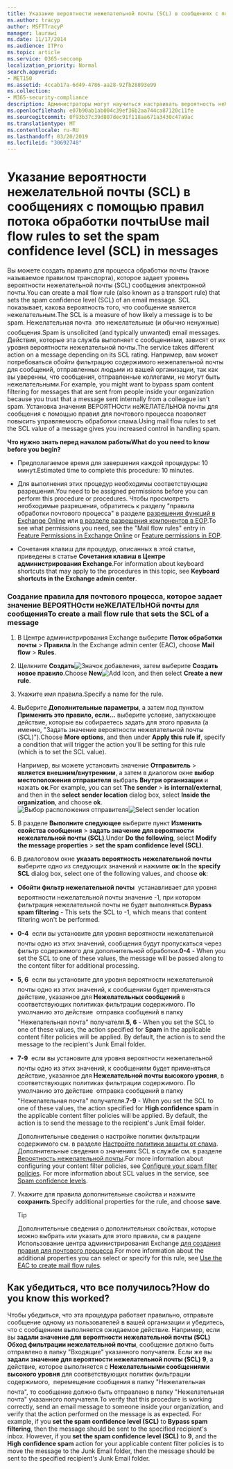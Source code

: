```yaml
---
title: Указание вероятности нежелательной почты (SCL) в сообщениях с помощью правил потока обработки почты
ms.author: tracyp
author: MSFTTracyP
manager: laurawi
ms.date: 11/17/2014
ms.audience: ITPro
ms.topic: article
ms.service: O365-seccomp
localization_priority: Normal
search.appverid:
- MET150
ms.assetid: 4ccab17a-6d49-4786-aa28-92fb28893e99
ms.collection:
- M365-security-compliance
description: Администраторы могут научиться настраивать вероятность неЖЕЛАТЕЛЬНОй почты для сообщений в Exchange Online Protection.
ms.openlocfilehash: e07b90ab1ab004c39ef36b2aa744ca87120c11fe
ms.sourcegitcommit: 0f93b37c39d807dec91f118aa671a3430c47a9ac
ms.translationtype: MT
ms.contentlocale: ru-RU
ms.lasthandoff: 03/20/2019
ms.locfileid: "30692748"
---
```

# <a name="use-mail-flow-rules-to-set-the-spam-confidence-level-scl-in-messages"></a><span data-ttu-id="1a86f-103">Указание вероятности нежелательной почты (SCL) в сообщениях с помощью правил потока обработки почты</span><span class="sxs-lookup"><span data-stu-id="1a86f-103">Use mail flow rules to set the spam confidence level (SCL) in messages</span></span>

<span data-ttu-id="1a86f-104">Вы можете создать правило для процесса обработки почты (также называемое правилом транспорта), которое задает уровень вероятности нежелательной почты (SCL) сообщения электронной почты.</span><span class="sxs-lookup"><span data-stu-id="1a86f-104">You can create a mail flow rule (also known as a transport rule) that sets the spam confidence level (SCL) of an email message.</span></span> <span data-ttu-id="1a86f-105">SCL показывает, какова вероятность того, что сообщение является нежелательным.</span><span class="sxs-lookup"><span data-stu-id="1a86f-105">The SCL is a measure of how likely a message is to be spam.</span></span> <span data-ttu-id="1a86f-106">Нежелательная почта  это нежелательные (и обычно ненужные) сообщения.</span><span class="sxs-lookup"><span data-stu-id="1a86f-106">Spam is unsolicited (and typically unwanted) email messages.</span></span> <span data-ttu-id="1a86f-107">Действия, которые эта служба выполняет с сообщениями, зависят от их уровня вероятности нежелательной почты.</span><span class="sxs-lookup"><span data-stu-id="1a86f-107">The service takes different action on a message depending on its SCL rating.</span></span> <span data-ttu-id="1a86f-108">Например, вам может потребоваться обойти фильтрацию содержимого нежелательной почты для сообщений, отправленных людьми из вашей организации, так как вы уверенны, что сообщения, отправленные коллегами, не могут быть нежелательными.</span><span class="sxs-lookup"><span data-stu-id="1a86f-108">For example, you might want to bypass spam content filtering for messages that are sent from people inside your organization because you trust that a message sent internally from a colleague isn't spam.</span></span> <span data-ttu-id="1a86f-109">Установка значения ВЕРОЯТНОсти неЖЕЛАТЕЛЬНОй почты для сообщения с помощью правил для почтового процесса позволяет повысить управляемость обработки спама.</span><span class="sxs-lookup"><span data-stu-id="1a86f-109">Using mail flow rules to set the SCL value of a message gives you increased control in handling spam.</span></span> 
  
 <span data-ttu-id="1a86f-110">**Что нужно знать перед началом работы**</span><span class="sxs-lookup"><span data-stu-id="1a86f-110">**What do you need to know before you begin?**</span></span>
  
- <span data-ttu-id="1a86f-111">Предполагаемое время для завершения каждой процедуры: 10 минут.</span><span class="sxs-lookup"><span data-stu-id="1a86f-111">Estimated time to complete this procedure: 10 minutes.</span></span>
    
- <span data-ttu-id="1a86f-112">Для выполнения этих процедур необходимы соответствующие разрешения.</span><span class="sxs-lookup"><span data-stu-id="1a86f-112">You need to be assigned permissions before you can perform this procedure or procedures.</span></span> <span data-ttu-id="1a86f-113">Чтобы просмотреть необходимые разрешения, обратитесь к разделу "правила обработки почтового процесса" в разделе [разрешения функций в Exchange Online](http://technet.microsoft.com/library/15073ce1-0917-403b-8839-02a2ebc96e16.aspx) или [в разделе разрешения компонентов в EOP](eop/feature-permissions-in-eop.md).</span><span class="sxs-lookup"><span data-stu-id="1a86f-113">To see what permissions you need, see the "Mail flow rules" entry in [Feature Permissions in Exchange Online](http://technet.microsoft.com/library/15073ce1-0917-403b-8839-02a2ebc96e16.aspx) or [Feature permissions in EOP](eop/feature-permissions-in-eop.md).</span></span> 
    
- <span data-ttu-id="1a86f-114">Сочетания клавиш для процедур, описанных в этой статье, приведены в статье **Сочетания клавиш в Центре администрирования Exchange**.</span><span class="sxs-lookup"><span data-stu-id="1a86f-114">For information about keyboard shortcuts that may apply to the procedures in this topic, see **Keyboard shortcuts in the Exchange admin center**.</span></span>
    
### <a name="to-create-a-mail-flow-rule-that-sets-the-scl-of-a-message"></a><span data-ttu-id="1a86f-115">Создание правила для почтового процесса, которое задает значение ВЕРОЯТНОсти неЖЕЛАТЕЛЬНОй почты для сообщения</span><span class="sxs-lookup"><span data-stu-id="1a86f-115">To create a mail flow rule that sets the SCL of a message</span></span>

1. <span data-ttu-id="1a86f-116">В Центре администрирования Exchange выберите **Поток обработки почты** \> **Правила**.</span><span class="sxs-lookup"><span data-stu-id="1a86f-116">In the Exchange admin center (EAC), choose **Mail flow** \> **Rules**.</span></span>
    
2. <span data-ttu-id="1a86f-117">Щелкните **Создать**![Значок добавления](media/ITPro-EAC-AddIcon.gif), затем выберите **Создать новое правило**.</span><span class="sxs-lookup"><span data-stu-id="1a86f-117">Choose **New**![Add Icon](media/ITPro-EAC-AddIcon.gif), and then select **Create a new rule**.</span></span>
    
3. <span data-ttu-id="1a86f-118">Укажите имя правила.</span><span class="sxs-lookup"><span data-stu-id="1a86f-118">Specify a name for the rule.</span></span>
    
4. <span data-ttu-id="1a86f-119">Выберите **Дополнительные параметры**, а затем под пунктом **Применить это правило, если...** выберите условие, запускающее действие, которые вы собираетесь задать для этого правила (а именно, "Задать значение вероятности нежелательной почты (SCL)").</span><span class="sxs-lookup"><span data-stu-id="1a86f-119">Choose **More options**, and then under **Apply this rule if**, specify a condition that will trigger the action you'll be setting for this rule (which is to set the SCL value).</span></span>
    
    <span data-ttu-id="1a86f-120">Например, вы можете установить значение **Отправитель** \> **является внешним/внутренним**, а затем в диалогом окне **выбор местоположения отправителя** выбрать **Внутри организации** и нажать **ок**.</span><span class="sxs-lookup"><span data-stu-id="1a86f-120">For example, you can set **The sender** \> **is internal/external**, and then in the **select sender location** dialog box, select **Inside the organization**, and choose **ok**.</span></span><br/>
    <span data-ttu-id="1a86f-121">![Выбор расположения отправителя](media/EOP-ETR-SetSCL-1.jpg)</span><span class="sxs-lookup"><span data-stu-id="1a86f-121">![Select sender location](media/EOP-ETR-SetSCL-1.jpg)</span></span>
  
5. <span data-ttu-id="1a86f-122">В разделе **Выполните следующее** выберите пункт **Изменить свойства сообщения** \> **задать значение для вероятности нежелательной почты (SCL)**.</span><span class="sxs-lookup"><span data-stu-id="1a86f-122">Under **Do the following**, select **Modify the message properties** \> **set the spam confidence level (SCL)**.</span></span>
  
6. <span data-ttu-id="1a86f-123">В диалоговом окне **указать вероятность нежелательной почты** выберите одно из следующих значений и нажмите **ок**:</span><span class="sxs-lookup"><span data-stu-id="1a86f-123">In the **specify SCL** dialog box, select one of the following values, and choose **ok**:</span></span>
    
  - <span data-ttu-id="1a86f-124">**Обойти фильтр нежелательной почты**  устанавливает для уровня вероятности нежелательной почты значение -1, при котором фильтрация нежелательной почты не будет выполняться.</span><span class="sxs-lookup"><span data-stu-id="1a86f-124">**Bypass spam filtering** - This sets the SCL to -1, which means that content filtering won't be performed.</span></span> 
    
  - <span data-ttu-id="1a86f-125">**0-4**  если вы установите для уровня вероятности нежелательной почты одно из этих значений, сообщения будут пропускаться через фильтр содержимого для дополнительной обработки.</span><span class="sxs-lookup"><span data-stu-id="1a86f-125">**0-4** - When you set the SCL to one of these values, the message will be passed along to the content filter for additional processing.</span></span> 
    
  - <span data-ttu-id="1a86f-p103">**5, 6**  если вы установите для уровня вероятности нежелательной почты одно из этих значений, к сообщениям будет применяться действие, указанное для **Нежелательных сообщений** в соответствующих политиках фильтрации содержимого. По умолчанию это действие  отправка сообщений в папку "Нежелательная почта" получателя.</span><span class="sxs-lookup"><span data-stu-id="1a86f-p103">**5, 6** - When you set the SCL to one of these values, the action specified for **Spam** in the applicable content filter policies will be applied. By default, the action is to send the message to the recipient's Junk Email folder.</span></span> 
    
  - <span data-ttu-id="1a86f-p104">**7-9**  если вы установите для уровня вероятности нежелательной почты одно из этих значений, к сообщениям будет применяться действие, указанное для **Нежелательной почты высокого уровня**, в соответствующих политиках фильтрации содержимого. По умолчанию это действие  отправка сообщений в папку "Нежелательная почта" получателя.</span><span class="sxs-lookup"><span data-stu-id="1a86f-p104">**7-9** - When you set the SCL to one of these values, the action specified for **High confidence spam** in the applicable content filter policies will be applied. By default, the action is to send the message to the recipient's Junk Email folder.</span></span> 
    
    <span data-ttu-id="1a86f-p105">Дополнительные сведения о настройке политик фильтрации содержимого см. в разделе [Настройте политики защиты от спама](configure-your-spam-filter-policies.md). Дополнительные сведения о значениях SCL в службе см. в разделе [Вероятность нежелательной почты](spam-confidence-levels.md).</span><span class="sxs-lookup"><span data-stu-id="1a86f-p105">For more information about configuring your content filter policies, see [Configure your spam filter policies](configure-your-spam-filter-policies.md). For more information about SCL values in the service, see [Spam confidence levels](spam-confidence-levels.md).</span></span>
    
7. <span data-ttu-id="1a86f-132">Укажите для правила дополнительные свойства и нажмите **сохранить**.</span><span class="sxs-lookup"><span data-stu-id="1a86f-132">Specify additional properties for the rule, and choose **save**.</span></span>
    
    > [!TIP]
    > <span data-ttu-id="1a86f-133">Дополнительные сведения о дополнительных свойствах, которые можно выбрать или указать для этого правила, см в разделе Использование центра администрирования Exchange [для создания правил для почтового процесса](https://docs.microsoft.com/Exchange/policy-and-compliance/mail-flow-rules/mail-flow-rule-procedures#use-the-eac-to-create-mail-flow-rules).</span><span class="sxs-lookup"><span data-stu-id="1a86f-133">For more information about the additional properties you can select or specify for this rule, see [Use the EAC to create mail flow rules](https://docs.microsoft.com/Exchange/policy-and-compliance/mail-flow-rules/mail-flow-rule-procedures#use-the-eac-to-create-mail-flow-rules).</span></span> 
  
## <a name="how-do-you-know-this-worked"></a><span data-ttu-id="1a86f-134">Как убедиться, что все получилось?</span><span class="sxs-lookup"><span data-stu-id="1a86f-134">How do you know this worked?</span></span>

<span data-ttu-id="1a86f-p106">Чтобы убедиться, что эта процедура работает правильно, отправьте сообщение одному из пользователей в вашей организации и убедитесь, что с сообщением выполняется ожидаемое действие. Например, если вы **задали значение для вероятности нежелательной почты (SCL)** **Обход фильтрации нежелательной почты**, сообщение должно быть отправлено в папку "Входящие" указанного получателя. Если же вы **задали значение для вероятности нежелательной почты (SCL)** **9**, а действие, которое выполняется с **Нежелательными сообщениями высокого уровня** для соответствующих политик фильтрации содержимого,  перемещение сообщения в папку "Нежелательная почта", то сообщение должно быть отправлено в папку "Нежелательная почта" указанного получателя.</span><span class="sxs-lookup"><span data-stu-id="1a86f-p106">To verify that this procedure is working correctly, send an email message to someone inside your organization, and verify that the action performed on the message is as expected. For example, if you **set the spam confidence level (SCL)** to **Bypass spam filtering**, then the message should be sent to the specified recipient's inbox. However, if you **set the spam confidence level (SCL)** to **9**, and the **High confidence spam** action for your applicable content filter policies is to move the message to the Junk Email folder, then the message should be sent to the specified recipient's Junk Email folder.</span></span> 
  

